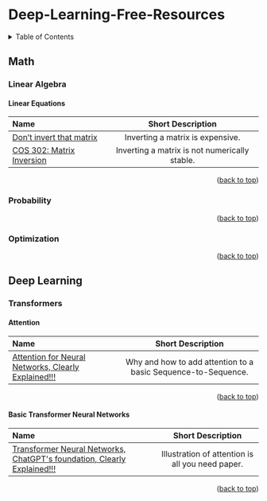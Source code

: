 # Deep-Learning-Free-Resources

<!-- Improved compatibility of back to top link: See: https://github.com/othneildrew/Best-README-Template/pull/73 -->
<a name="readme-top"></a>
<!--
*** Thanks for checking out the Best-README-Template. If you have a suggestion
*** that would make this better, please fork the repo and create a pull request
*** or simply open an issue with the tag "enhancement".
*** Don't forget to give the project a star!
*** Thanks again! Now go create something AMAZING! :D
-->



<!-- PROJECT SHIELDS -->
<!--
*** I'm using markdown "reference style" links for readability.
*** Reference links are enclosed in brackets [ ] instead of parentheses ( ).
*** See the bottom of this document for the declaration of the reference variables
*** for contributors-url, forks-url, etc. This is an optional, concise syntax you may use.
*** https://www.markdownguide.org/basic-syntax/#reference-style-links
-->

<!-- TABLE OF CONTENTS -->
<details>
  <summary>Table of Contents</summary>
  <ol>
    <li>
      <a href="#math">Math</a>
      <ul>
        <li><a href="#linear-algebra">Linear Algebra</a><li>
        <li><a href="#probability">Probability</a><li>
        <li><a href="#optimization">Optimization</a><li>
      </ul>
    </li>
    <li>
      <a href="#deep-learning">Deep Learning</a>
      <ul>
        <li><a href="#transformers">Transformers</a><li>
      </ul>
    </li>
  </ol>
</details>

<!-- Math -->
## Math

<!-- Linear Algebra -->
### Linear Algebra

#### Linear Equations
| Name  | Short Description |
| :------------ |:---------------:|
| [Don’t invert that matrix](https://www.johndcook.com/blog/2010/01/19/dont-invert-that-matrix/)  | Inverting a matrix is expensive.  |
| [COS 302: Matrix Inversion](https://www.youtube.com/watch?v=5aPP9tGgC-s)   | Inverting a matrix is not numerically stable.  |

<p align="right">(<a href="#readme-top">back to top</a>)</p>

<!-- Probability -->
### Probability

<p align="right">(<a href="#readme-top">back to top</a>)</p>

<!-- Optimization -->
###  Optimization

<p align="right">(<a href="#readme-top">back to top</a>)</p>

<!-- Deep Learning -->
## Deep Learning

<!-- Transformers -->

### Transformers

#### Attention
| Name  | Short Description |
| :------------ |:---------------:|
| [Attention for Neural Networks, Clearly Explained!!!](https://www.youtube.com/watch?v=PSs6nxngL6k)     | Why and how to add attention to a basic Sequence-to-Sequence.  |

<p align="right">(<a href="#readme-top">back to top</a>)</p>

#### Basic Transformer Neural Networks
| Name  | Short Description |
| :------------ |:---------------:|
| [Transformer Neural Networks, ChatGPT's foundation, Clearly Explained!!!](https://www.youtube.com/watch?v=zxQyTK8quyY&t=1s)     | Illustration of attention is all you need paper.  |

<p align="right">(<a href="#readme-top">back to top</a>)</p>

<!-- MARKDOWN LINKS & IMAGES -->
<!-- https://www.markdownguide.org/basic-syntax/#reference-style-links -->
[contributors-shield]: https://img.shields.io/github/contributors/othneildrew/Best-README-Template.svg?style=for-the-badge
[contributors-url]: https://github.com/othneildrew/Best-README-Template/graphs/contributors
[forks-shield]: https://img.shields.io/github/forks/othneildrew/Best-README-Template.svg?style=for-the-badge
[forks-url]: https://github.com/othneildrew/Best-README-Template/network/members
[stars-shield]: https://img.shields.io/github/stars/othneildrew/Best-README-Template.svg?style=for-the-badge
[stars-url]: https://github.com/othneildrew/Best-README-Template/stargazers
[issues-shield]: https://img.shields.io/github/issues/othneildrew/Best-README-Template.svg?style=for-the-badge
[issues-url]: https://github.com/othneildrew/Best-README-Template/issues
[license-shield]: https://img.shields.io/github/license/othneildrew/Best-README-Template.svg?style=for-the-badge
[license-url]: https://github.com/othneildrew/Best-README-Template/blob/master/LICENSE.txt
[linkedin-shield]: https://img.shields.io/badge/-LinkedIn-black.svg?style=for-the-badge&logo=linkedin&colorB=555
[linkedin-url]: https://www.linkedin.com/in/sian-jin-0461a4188/
[product-screenshot]: images/screenshot.png
[Next.js]: https://img.shields.io/badge/next.js-000000?style=for-the-badge&logo=nextdotjs&logoColor=white
[Next-url]: https://nextjs.org/
[React.js]: https://img.shields.io/badge/React-20232A?style=for-the-badge&logo=react&logoColor=61DAFB
[React-url]: https://reactjs.org/
[Vue.js]: https://img.shields.io/badge/Vue.js-35495E?style=for-the-badge&logo=vuedotjs&logoColor=4FC08D
[Vue-url]: https://vuejs.org/
[Angular.io]: https://img.shields.io/badge/Angular-DD0031?style=for-the-badge&logo=angular&logoColor=white
[Angular-url]: https://angular.io/
[Svelte.dev]: https://img.shields.io/badge/Svelte-4A4A55?style=for-the-badge&logo=svelte&logoColor=FF3E00
[Svelte-url]: https://svelte.dev/
[Laravel.com]: https://img.shields.io/badge/Laravel-FF2D20?style=for-the-badge&logo=laravel&logoColor=white
[Laravel-url]: https://laravel.com
[Bootstrap.com]: https://img.shields.io/badge/Bootstrap-563D7C?style=for-the-badge&logo=bootstrap&logoColor=white
[Bootstrap-url]: https://getbootstrap.com
[JQuery.com]: https://img.shields.io/badge/jQuery-0769AD?style=for-the-badge&logo=jquery&logoColor=white
[JQuery-url]: https://jquery.com 
